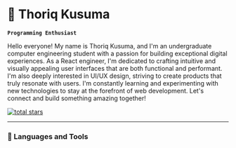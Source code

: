 # 🍇 Thoriq Kusuma

**`Programming Enthusiast`**

Hello everyone! My name is Thoriq Kusuma, and I'm an undergraduate computer engineering student with a passion for building exceptional digital experiences. As a React engineer, I'm dedicated to crafting intuitive and visually appealing user interfaces that are both functional and performant. I'm also deeply interested in UI/UX design, striving to create products that truly resonate with users. I'm constantly learning and experimenting with new technologies to stay at the forefront of web development. Let's connect and build something amazing together!

   <p align="left">
      <a href="https://github.com/prmditya?tab=repositories&sort=stargazers">
         <img alt="total stars" title="Total stars on GitHub" src="https://custom-icon-badges.demolab.com/github/stars/prmditya?color=55960c&style=for-the-badge&labelColor=488207&logo=star"/></a>
   </p>

---

### 🧰 Languages and Tools

#

